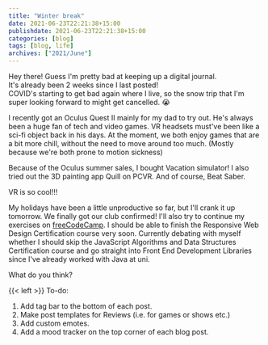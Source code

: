 ```yaml
---
title: "Winter break"
date: 2021-06-23T22:21:38+15:00
publishdate: 2021-06-23T22:21:38+15:00
categories: [blog]
tags: [blog, life]
archives: ["2021/June"]
---
```


Hey there! Guess I'm pretty bad at keeping up a digital journal.  
It's already been 2 weeks since I last posted!  
COVID's starting to get bad again where I live, so the snow trip that I'm super looking forward to might get cancelled. 😭  

I recently got an Oculus Quest II mainly for my dad to try out. He's always been a huge fan of tech and video games. VR headsets must've been like a sci-fi object back in his days. At the moment, we both enjoy games that are a bit more chill, without the need to move around too much. (Mostly because we're both prone to motion sickness)  

Because of the Oculus summer sales, I bought Vacation simulator! I also tried out the 3D painting app Quill on PCVR. And of course, Beat Saber. 

VR is so cool!!!  

My holidays have been a little unproductive so far, but I'll crank it up tomorrow. We finally got our club confirmed! I'll also try to continue my exercises on [freeCodeCamp](https://www.freecodecamp.org). I should be able to finish the Responsive Web Design Certification course very soon. Currently debating with myself whether I should skip the JavaScript Algorithms and Data Structures Certification course and go straight into Front End Development Libraries since I've already worked with Java at uni.  

What do you think?

<!--more-->

{{< left >}}
To-do: <br>
1. Add tag bar to the bottom of each post. <br>
2. Make post templates for Reviews (i.e. for games or shows etc.) <br>
3. Add custom emotes. <br>
4. Add a mood tracker on the top corner of each blog post.

